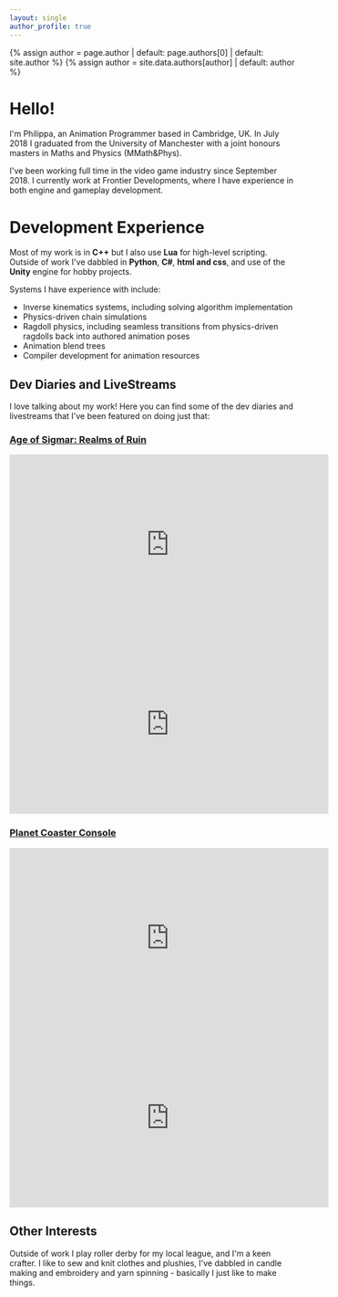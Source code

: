 ```yaml
---
layout: single
author_profile: true
---
```


{% assign author = page.author | default: page.authors[0] | default: site.author %}
{% assign author = site.data.authors[author] | default: author %}

# Hello!

I'm Philippa, an Animation Programmer based in Cambridge, UK. 
In July 2018 I graduated from the University of Manchester with a joint honours masters in Maths and Physics (MMath&Phys).  

I've been working full time in the video game industry since September 2018. 
I currently work at Frontier Developments, where I have experience in both engine and gameplay development.

# Development Experience
Most of my work is in **C++** but I also use **Lua** for high-level scripting.
Outside of work I've dabbled in **Python**, **C#**, **html and css**, and use of the **Unity** engine for hobby projects. 

Systems I have experience with include:
- Inverse kinematics systems, including solving algorithm implementation 
- Physics-driven chain simulations
- Ragdoll physics, including seamless transitions from physics-driven ragdolls back into authored animation poses
- Animation blend trees
- Compiler development for animation resources 


## Dev Diaries and LiveStreams
I love talking about my work! Here you can find some of the dev diaries and livestreams that I've been featured on doing just that:

### [Age of Sigmar: Realms of Ruin](/titles/RealmsOfRuin)
<div class="video-grid-container">
    <div class = "video-grid-cell">
    <iframe title="Age of Sigmar Realms of Ruin Livestream - Faction Focus: Stormcast Eternals" width="560" height="315" src="https://www.youtube.com/embed/xmsbFVV1JQM" frameborder="0" allow="autoplay; encrypted-media" allowfullscreen></iframe>
    </div>
    <div class = "video-grid-cell">
    <iframe title="Age of Sigmar Realms of Ruin - A Message from the Devs" width="560" height="315" src="https://www.youtube.com/embed/kIQvQfNF0I4" frameborder="0" allow="autoplay; encrypted-media" allowfullscreen></iframe>
    </div>
</div>

### [Planet Coaster Console](/titles/CoasterConsole)
<div class="video-grid-container">
    <div class = "video-grid-cell">
    <iframe title="Planet Coaster Console - Expanding the Experience" width="560" height="315" src="https://www.youtube.com/embed/NhIi4eXm_WI" frameborder="0" allow="autoplay; encrypted-media" allowfullscreen></iframe>
    </div>
    <div class = "video-grid-cell">
    <iframe title="Planet Coaster Console - More Ways to Play" width="560" height="315" src="https://www.youtube.com/embed/RX4f68-aoJA" frameborder="0" allow="autoplay; encrypted-media" allowfullscreen></iframe>
    </div>
</div>

## Other Interests

Outside of work I play roller derby for my local league, and I'm a keen crafter. I like to sew and knit clothes and plushies, I've dabbled in candle making and embroidery and yarn spinning - basically I just like to make things. 
